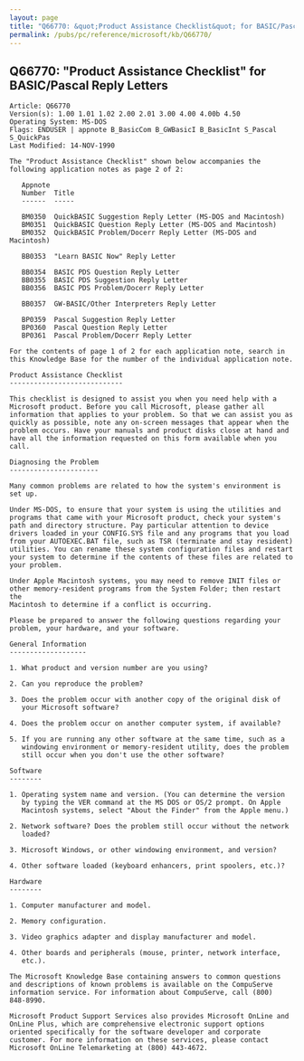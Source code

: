 ```yaml
---
layout: page
title: "Q66770: &quot;Product Assistance Checklist&quot; for BASIC/Pascal Reply Letters"
permalink: /pubs/pc/reference/microsoft/kb/Q66770/
---
```


## Q66770: &quot;Product Assistance Checklist&quot; for BASIC/Pascal Reply Letters

	Article: Q66770
	Version(s): 1.00 1.01 1.02 2.00 2.01 3.00 4.00 4.00b 4.50
	Operating System: MS-DOS
	Flags: ENDUSER | appnote B_BasicCom B_GWBasicI B_BasicInt S_Pascal S_QuickPas
	Last Modified: 14-NOV-1990
	
	The "Product Assistance Checklist" shown below accompanies the
	following application notes as page 2 of 2:
	
	   Appnote
	   Number  Title
	   ------  -----
	
	   BM0350  QuickBASIC Suggestion Reply Letter (MS-DOS and Macintosh)
	   BM0351  QuickBASIC Question Reply Letter (MS-DOS and Macintosh)
	   BM0352  QuickBASIC Problem/Docerr Reply Letter (MS-DOS and Macintosh)
	
	   BB0353  "Learn BASIC Now" Reply Letter
	
	   BB0354  BASIC PDS Question Reply Letter
	   BB0355  BASIC PDS Suggestion Reply Letter
	   BB0356  BASIC PDS Problem/Docerr Reply Letter
	
	   BB0357  GW-BASIC/Other Interpreters Reply Letter
	
	   BP0359  Pascal Suggestion Reply Letter
	   BP0360  Pascal Question Reply Letter
	   BP0361  Pascal Problem/Docerr Reply Letter
	
	For the contents of page 1 of 2 for each application note, search in
	this Knowledge Base for the number of the individual application note.
	
	Product Assistance Checklist
	----------------------------
	
	This checklist is designed to assist you when you need help with a
	Microsoft product. Before you call Microsoft, please gather all
	information that applies to your problem. So that we can assist you as
	quickly as possible, note any on-screen messages that appear when the
	problem occurs. Have your manuals and product disks close at hand and
	have all the information requested on this form available when you
	call.
	
	Diagnosing the Problem
	----------------------
	
	Many common problems are related to how the system's environment is
	set up.
	
	Under MS-DOS, to ensure that your system is using the utilities and
	programs that came with your Microsoft product, check your system's
	path and directory structure. Pay particular attention to device
	drivers loaded in your CONFIG.SYS file and any programs that you load
	from your AUTOEXEC.BAT file, such as TSR (terminate and stay resident)
	utilities. You can rename these system configuration files and restart
	your system to determine if the contents of these files are related to
	your problem.
	
	Under Apple Macintosh systems, you may need to remove INIT files or
	other memory-resident programs from the System Folder; then restart the
	Macintosh to determine if a conflict is occurring.
	
	Please be prepared to answer the following questions regarding your
	problem, your hardware, and your software.
	
	General Information
	-------------------
	
	1. What product and version number are you using?
	
	2. Can you reproduce the problem?
	
	3. Does the problem occur with another copy of the original disk of
	   your Microsoft software?
	
	4. Does the problem occur on another computer system, if available?
	
	5. If you are running any other software at the same time, such as a
	   windowing environment or memory-resident utility, does the problem
	   still occur when you don't use the other software?
	
	Software
	--------
	
	1. Operating system name and version. (You can determine the version
	   by typing the VER command at the MS DOS or OS/2 prompt. On Apple
	   Macintosh systems, select "About the Finder" from the Apple menu.)
	
	2. Network software? Does the problem still occur without the network
	   loaded?
	
	3. Microsoft Windows, or other windowing environment, and version?
	
	4. Other software loaded (keyboard enhancers, print spoolers, etc.)?
	
	Hardware
	--------
	
	1. Computer manufacturer and model.
	
	2. Memory configuration.
	
	3. Video graphics adapter and display manufacturer and model.
	
	4. Other boards and peripherals (mouse, printer, network interface,
	   etc.).
	
	The Microsoft Knowledge Base containing answers to common questions
	and descriptions of known problems is available on the CompuServe
	information service. For information about CompuServe, call (800)
	848-8990.
	
	Microsoft Product Support Services also provides Microsoft OnLine and
	OnLine Plus, which are comprehensive electronic support options
	oriented specifically for the software developer and corporate
	customer. For more information on these services, please contact
	Microsoft OnLine Telemarketing at (800) 443-4672.
